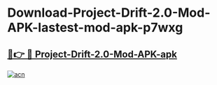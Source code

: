 # Download-Project-Drift-2.0-Mod-APK-lastest-mod-apk-p7wxg

<h2><a href="https://apkcomod.com?title=Project-Drift-2.0-Mod-APK">🔗👉 🔴 Project-Drift-2.0-Mod-APK-apk </a></h2>

[![acn](https://github.com/user-attachments/assets/0f9c940e-d8b0-45ae-aac7-cd30a18b3e1c)](https://apkcomod.com?title=Project-Drift-2.0-Mod-APK)
